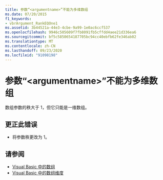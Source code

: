 ```yaml
---
title: 参数“<argumentname>”不能为多维数组
ms.date: 07/20/2015
f1_keywords:
- vbrArgument_RankEQOne1
ms.assetid: 3b44521a-44e3-4cbe-9a99-1e0ac6ccf537
ms.openlocfilehash: 9946c505609f7fb8091fb5cffdd4aee21d336ea6
ms.sourcegitcommit: bf5c5850654187705bc94cc40ebfb62fe346ab02
ms.translationtype: MT
ms.contentlocale: zh-CN
ms.lasthandoff: 09/23/2020
ms.locfileid: "91098198"
---
```

# <a name="argument-argumentname-cannot-be-a-multidimensional-array"></a>参数“\<argumentname>”不能为多维数组

数组参数的秩大于 1，但它只能是一维数组。  
  
## <a name="to-correct-this-error"></a>更正此错误  
  
- 将参数秩更改为 1。  
  
## <a name="see-also"></a>请参阅

- [Visual Basic 中的数组](../programming-guide/language-features/arrays/index.md)
- [Visual Basic 中的数组维度](../programming-guide/language-features/arrays/array-dimensions.md)
